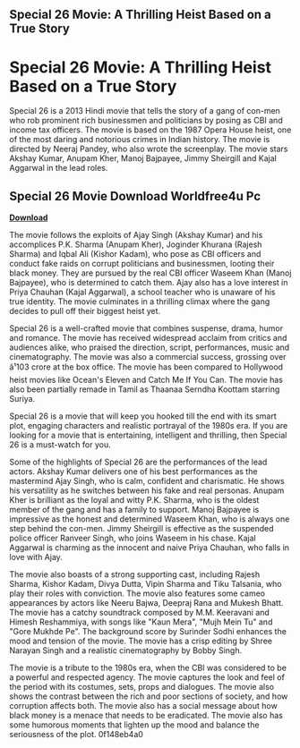 ## Special 26 Movie: A Thrilling Heist Based on a True Story

  
# Special 26 Movie: A Thrilling Heist Based on a True Story
 
Special 26 is a 2013 Hindi movie that tells the story of a gang of con-men who rob prominent rich businessmen and politicians by posing as CBI and income tax officers. The movie is based on the 1987 Opera House heist, one of the most daring and notorious crimes in Indian history. The movie is directed by Neeraj Pandey, who also wrote the screenplay. The movie stars Akshay Kumar, Anupam Kher, Manoj Bajpayee, Jimmy Sheirgill and Kajal Aggarwal in the lead roles.
 
## Special 26 Movie Download Worldfree4u Pc


[**Download**](https://www.google.com/url?q=https%3A%2F%2Furllie.com%2F2tLdWk&sa=D&sntz=1&usg=AOvVaw0bqrATZ4XDZwNWleFYQoLE)

 
The movie follows the exploits of Ajay Singh (Akshay Kumar) and his accomplices P.K. Sharma (Anupam Kher), Joginder Khurana (Rajesh Sharma) and Iqbal Ali (Kishor Kadam), who pose as CBI officers and conduct fake raids on corrupt politicians and businessmen, looting their black money. They are pursued by the real CBI officer Waseem Khan (Manoj Bajpayee), who is determined to catch them. Ajay also has a love interest in Priya Chauhan (Kajal Aggarwal), a school teacher who is unaware of his true identity. The movie culminates in a thrilling climax where the gang decides to pull off their biggest heist yet.
 
Special 26 is a well-crafted movie that combines suspense, drama, humor and romance. The movie has received widespread acclaim from critics and audiences alike, who praised the direction, script, performances, music and cinematography. The movie was also a commercial success, grossing over â¹103 crore at the box office. The movie has been compared to Hollywood heist movies like Ocean's Eleven and Catch Me If You Can. The movie has also been partially remade in Tamil as Thaanaa Serndha Koottam starring Suriya.
 
Special 26 is a movie that will keep you hooked till the end with its smart plot, engaging characters and realistic portrayal of the 1980s era. If you are looking for a movie that is entertaining, intelligent and thrilling, then Special 26 is a must-watch for you.

Some of the highlights of Special 26 are the performances of the lead actors. Akshay Kumar delivers one of his best performances as the mastermind Ajay Singh, who is calm, confident and charismatic. He shows his versatility as he switches between his fake and real personas. Anupam Kher is brilliant as the loyal and witty P.K. Sharma, who is the oldest member of the gang and has a family to support. Manoj Bajpayee is impressive as the honest and determined Waseem Khan, who is always one step behind the con-men. Jimmy Sheirgill is effective as the suspended police officer Ranveer Singh, who joins Waseem in his chase. Kajal Aggarwal is charming as the innocent and naive Priya Chauhan, who falls in love with Ajay.
 
The movie also boasts of a strong supporting cast, including Rajesh Sharma, Kishor Kadam, Divya Dutta, Vipin Sharma and Tiku Talsania, who play their roles with conviction. The movie also features some cameo appearances by actors like Neeru Bajwa, Deepraj Rana and Mukesh Bhatt. The movie has a catchy soundtrack composed by M.M. Keeravani and Himesh Reshammiya, with songs like "Kaun Mera", "Mujh Mein Tu" and "Gore Mukhde Pe". The background score by Surinder Sodhi enhances the mood and tension of the movie. The movie has a crisp editing by Shree Narayan Singh and a realistic cinematography by Bobby Singh.
 
The movie is a tribute to the 1980s era, when the CBI was considered to be a powerful and respected agency. The movie captures the look and feel of the period with its costumes, sets, props and dialogues. The movie also shows the contrast between the rich and poor sections of society, and how corruption affects both. The movie also has a social message about how black money is a menace that needs to be eradicated. The movie also has some humorous moments that lighten up the mood and balance the seriousness of the plot.
 0f148eb4a0
